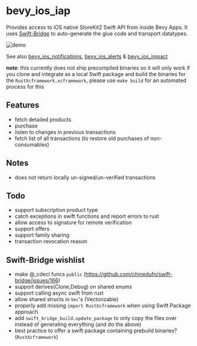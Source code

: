 # bevy_ios_iap

Provides access to iOS native StoreKit2 Swift API from inside Bevy Apps.
It uses [Swift-Bridge](https://github.com/chinedufn/swift-bridge) to auto-generate the glue code and transport datatypes.

![demo](./demo.gif)

See also [bevy_ios_notifications](https://github.com/rustunit/bevy_ios_notifications), [bevy_ios_alerts](https://github.com/rustunit/bevy_ios_alerts) & [bevy_ios_impact](https://github.com/rustunit/bevy_ios_impact)

**note**: this currently does not ship precompiled binaries so it will only work if you clone and integrate as a local Swift package and build the binaries for the `RustXcframework.xcframework`, please use `make build` for an automated process for this

## Features
* fetch detailed products
* purchase
* listen to changes in previous transactions
* fetch list of all transactions (to restore old purchases of non-consumables)

## Notes
* does not return locally un-signed/un-verified transactions

## Todo
* support subscription product type
* catch exceptions in swift functions and report errors to rust
* allow access to signature for remote verification
* support offers
* support family sharing
* transaction revocation reason

## Swift-Bridge wishlist
* make @_cdecl funcs `public` (https://github.com/chinedufn/swift-bridge/issues/166)
* support derives(Clone,Debug) on shared enums
* support calling async swift from rust
* allow shared structs in `Vec`'s (Vectorizable)
* properly add missing `import RustXcframework` when using Swift Package approach
* add `swift_bridge_build.update_package` to only copy the files over instead of generating everything (and do the above)
* best practice to offer a swift package containing prebuild binaries? (`RustXcframework`)